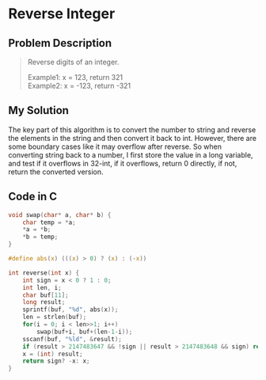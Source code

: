 # Reverse Integer #
## Problem Description ##
> Reverse digits of an integer.
> 
> Example1: x = 123, return 321<br/>
> Example2: x = -123, return -321
## My Solution ##
The key part of this algorithm is to convert the number to string and reverse the elements in the string and then convert it back to int. However, there are some boundary cases like it may overflow after reverse. So when converting string back to a number, I first store the value in a long variable, and test if it overflows in 32-int, if it overflows, return 0 directly, if not, return the converted version.

## Code in C ##
```c
void swap(char* a, char* b) {
    char temp = *a;
    *a = *b;
    *b = temp;
}

#define abs(x) (((x) > 0) ? (x) : (-x))

int reverse(int x) {
    int sign = x < 0 ? 1 : 0;
    int len, i;
    char buf[11];
    long result;
    sprintf(buf, "%d", abs(x));
    len = strlen(buf);
    for(i = 0; i < len>>1; i++)
        swap(buf+i, buf+(len-1-i));
    sscanf(buf, "%ld", &result);
    if (result > 2147483647 && !sign || result > 2147483648 && sign) return 0;
    x = (int) result;
    return sign? -x: x;
}
```
